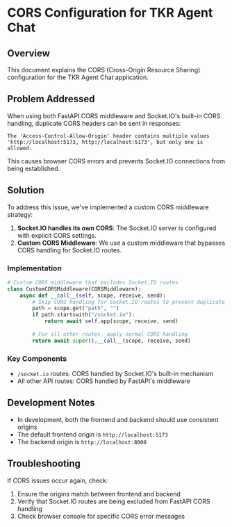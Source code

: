 # CORS Configuration for TKR Agent Chat

## Overview

This document explains the CORS (Cross-Origin Resource Sharing) configuration for the TKR Agent Chat application.

## Problem Addressed

When using both FastAPI CORS middleware and Socket.IO's built-in CORS handling, duplicate CORS headers can be sent in responses:

```
The 'Access-Control-Allow-Origin' header contains multiple values 'http://localhost:5173, http://localhost:5173', but only one is allowed.
```

This causes browser CORS errors and prevents Socket.IO connections from being established.

## Solution

To address this issue, we've implemented a custom CORS middleware strategy:

1. **Socket.IO handles its own CORS**: The Socket.IO server is configured with explicit CORS settings.
2. **Custom CORS Middleware**: We use a custom middleware that bypasses CORS handling for Socket.IO routes.

### Implementation

```python
# Custom CORS middleware that excludes Socket.IO routes
class CustomCORSMiddleware(CORSMiddleware):
    async def __call__(self, scope, receive, send):
        # Skip CORS handling for Socket.IO routes to prevent duplicate headers
        path = scope.get("path", "")
        if path.startswith("/socket.io"):
            return await self.app(scope, receive, send)
            
        # For all other routes, apply normal CORS handling
        return await super().__call__(scope, receive, send)
```

### Key Components

- `/socket.io` routes: CORS handled by Socket.IO's built-in mechanism
- All other API routes: CORS handled by FastAPI's middleware

## Development Notes

- In development, both the frontend and backend should use consistent origins
- The default frontend origin is `http://localhost:5173`
- The backend origin is `http://localhost:8000`

## Troubleshooting

If CORS issues occur again, check:

1. Ensure the origins match between frontend and backend
2. Verify that Socket.IO routes are being excluded from FastAPI CORS handling
3. Check browser console for specific CORS error messages